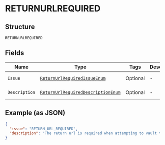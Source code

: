 
# RETURNURLREQUIRED

## Structure

`RETURNURLREQUIRED`

## Fields

| Name | Type | Tags | Description | Getter | Setter |
|  --- | --- | --- | --- | --- | --- |
| `Issue` | [`ReturnUrlRequiredIssueEnum`](../../doc/models/return-url-required-issue-enum.md) | Optional | - | ReturnUrlRequiredIssueEnum getIssue() | setIssue(ReturnUrlRequiredIssueEnum issue) |
| `Description` | [`ReturnUrlRequiredDescriptionEnum`](../../doc/models/return-url-required-description-enum.md) | Optional | - | ReturnUrlRequiredDescriptionEnum getDescription() | setDescription(ReturnUrlRequiredDescriptionEnum description) |

## Example (as JSON)

```json
{
  "issue": "RETURN_URL_REQUIRED",
  "description": "The return url is required when attempting to vault this source."
}
```

